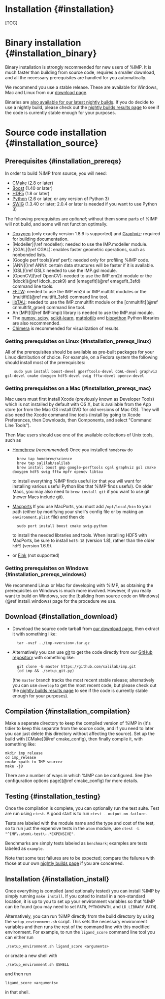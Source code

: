 Installation {#installation}
============

[TOC]

# Binary installation {#installation_binary}

Binary installation is strongly recommended for new users of %IMP. It is
much faster than building from source code, requires a smaller download,
and all the necessary prerequisites are handled for you automatically.

We recommend you use a stable release. These are available for
Windows, Mac and Linux from our [download page](http://integrativemodeling.org/download.html#stable).

Binaries are [also available for our latest nightly builds](http://integrativemodeling.org/download.html#develop). If you do decide to use a nightly build,
please check out the [nightly builds results page](http://integrativemodeling.org/nightly/results/)
to see if the code is currently stable enough for your purposes.

# Source code installation {#installation_source}

## Prerequisites {#installation_prereqs}

In order to build %IMP from source, you will need:

- [CMake](http://www.cmake.org) (2.8 or later)
- [Boost](http://www.boost.org) (1.40 or later)
- [HDF5](http://www.hdfgroup.org/HDF5/) (1.8 or later)
- [Python](http://www.python.org) (2.6 or later, or any version of Python 3)
- [SWIG](http://www.swig.org) (1.3.40 or later; 2.0.4 or later is needed
  if you want to use Python 3)

The following prerequisites are _optional_; without them some parts of %IMP
will not build, and some will not function optimally.

- [Doxygen](http://www.doxygen.org/) (only exactly version 1.8.6 is supported)
  and [Graphviz](http://www.graphviz.org/): required for building
  documentation.
- [Modeller](\ref modeller): needed to use the IMP.modeller module.
- [CGAL](\ref CGAL): enables faster geometric operations, such as
  nonbonded lists.
- [Google perf tools](\ref perf): needed only for profiling %IMP code.
- [ANN](\ref ANN): certain data structures will be faster if it is available.
- [GSL](\ref GSL): needed to use the IMP.gsl module.
- [OpenCV](\ref OpenCV): needed to use the IMP.em2d module or the
  [idock](@ref idock_pcsk9) and [emagefit](@ref emagefit_3sfd) command
  line tools.
- [FFTW](http://www.fftw.org): needed to use the IMP.em2d or IMP.multifit
  modules or the [multifit](@ref multifit_3sfd) command line tool.
- [libTAU](http://integrativemodeling.org/libTAU.html): needed to use the
  IMP.cnmultifit module or the [cnmultifit](@ref cnmultifit_groel) command
  line tool.
- An [MPI](@ref IMP::mpi) library is needed to use the IMP.mpi module.
- The [numpy, scipy](http://www.scipy.org/scipylib/download.html),
  [scikit-learn](http://scikit-learn.org/stable/install.html),
  [matplotlib](http://matplotlib.org/downloads.html) and
  [biopython](http://biopython.org/wiki/Download) Python libraries are also
  recommended.
- [Chimera](https://www.cgl.ucsf.edu/chimera/download.html) is recommended
  for visualization of results.

### Getting prerequisites on Linux {#installation_prereqs_linux}
All of the prerequisites should be available as pre-built packages for
your Linux distribution of choice. For example, on a Fedora system the
following should install most of the prerequisites:

        sudo yum install boost-devel gperftools-devel CGAL-devel graphviz gsl-devel cmake doxygen hdf5-devel swig fftw-devel opencv-devel

### Getting prerequisites on a Mac {#installation_prereqs_mac}

Mac users must first install Xcode (previously known as Developer Tools)
which is not installed by default with OS X, but is available from the App store
(or from the Mac OS install DVD for old versions of Mac OS). They will also
need the Xcode command line tools (install by going to Xcode Preferences, then
Downloads, then Components, and select "Command Line Tools").

Then Mac users should use one of the available collections of Unix tools,
such as
- [Homebrew](http://brew.sh) (_recommended_) Once you installed `homebrew`
  do

        brew tap homebrew/science
        brew tap salilab/salilab
        brew install boost gmp google-perftools cgal graphviz gsl cmake doxygen hdf5 swig fftw mpfr opencv libtau

  to install everything %IMP finds useful (or that you will want for installing various useful Python libs that %IMP finds useful). On older Macs, you may also need to `brew install git` if you want to use git (newer Macs include git).
- [Macports](http://www.macports.org/) If you use MacPorts, you must add `/opt/local/bin` to your path (either by modifying your shell's
  config file or by making an `environment.plist` file) and then do

        sudo port install boost cmake swig-python

  to install the needed libraries and tools. When installing HDF5 with MacPorts, be sure to install `hdf5-18`
  (version 1.8), rather than the older `hdf5` (version 1.6.9).
- or [Fink](http://www.finkproject.org/) (not supported)

### Getting prerequisites on Windows {#installation_prereqs_windows}

We recommend Linux or Mac for developing with %IMP, as obtaining the
prerequisites on Windows is much more involved. However, if you really want
to build on Windows, see the
[building from source code on Windows](@ref install_windows) page for the
procedure we use.


## Download {#installation_download}

- Download the source code tarball from [our download page](http://integrativemodeling.org/download.html#source), then extract it with something like:

        tar -xvzf ../imp-<version>.tar.gz

- Alternatively you can use [git](http://git-scm.com/) to get the code
  directly from our [GitHub repository](https://github.com/salilab/imp)
  with something like:

        git clone -b master https://github.com/salilab/imp.git
        (cd imp && ./setup_git.py)

  (the `master` branch tracks the most recent stable
  release; alternatively you can use `develop` to get the most recent code,
  but please check out the [nightly builds results page](http://integrativemodeling.org/nightly/results/)
  to see if the code is currently stable enough for your purposes).

## Compilation {#installation_compilation}

Make a separate directory to keep the compiled version of %IMP in (it's tidier
to keep this separate from the source code, and if you need to later you can
just delete this directory without affecting the source). Set up the build
with [CMake](@ref cmake_config), then finally compile it, with something
like:

    mkdir imp_release
    cd imp_release
    cmake <path to IMP source>
    make -j8

There are a number of ways in which %IMP can be configured.
See [the configuration options page](@ref cmake_config) for more details.

## Testing {#installation_testing}
Once the compilation is complete, you can optionally run the test suite.
Test are run using `ctest`. A good start is to run `ctest --output-on-failure`.

Tests are labeled with the module name and the type and cost of the test, so to run just the expensive tests in the `atom` module, use `ctest -L "^IMP\.atom\-test\-.*EXPENSIVE"`.

Benchmarks are simply tests labeled as `benchmark`; examples are tests labeled as `example`.

Note that some test failures are to be expected; compare the failures with
those at our own [nightly builds page](http://integrativemodeling.org/nightly/results/)
if you are concerned.

## Installation {#installation_install}

Once everything is compiled (and optionally tested) you can install %IMP
by simply running `make install`. If you opted to install in a non-standard
location, it is up to you to set up your environment variables so that %IMP
can be found (you may need to set `PATH`, `PYTHONPATH`, and `LD_LIBRARY_PATH`).
 
Alternatively, you can run %IMP directly from the build directory by using
the `setup_environment.sh` script. This sets the necessary environment
variables and then runs the rest of the command line with this modified
environment. For example, to run the `ligand_score` command line tool you
can either run

    ./setup_environment.sh ligand_score <arguments>

or create a new shell with

    ./setup_environment.sh $SHELL

and then run

    ligand_score <arguments>

in that shell.
